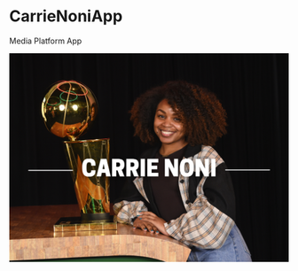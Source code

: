 # CarrieNoniApp
Media Platform App

<img width="1383" alt="image" src="https://github.com/cj1gipson/CarrieNoniApp/blob/master/Carrie%20Noni/Assets.xcassets/Carrie/Carrie1.imageset/Carrie1.png">
